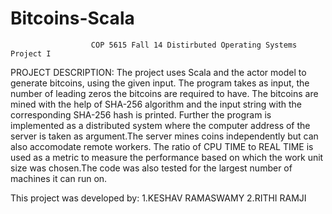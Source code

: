 Bitcoins-Scala
==============

                      COP 5615 Fall 14 Distirbuted Operating Systems Project I
                    

PROJECT DESCRIPTION:
The project uses Scala and the actor model to generate bitcoins, using the given input. The program takes as input, the number of leading zeros the bitcoins are required to have. The bitcoins are mined with the help of SHA-256 algorithm and the input string with the corresponding SHA-256 hash is printed. Further the program is implemented as a distributed system where the computer address of the server is taken as argument.The server mines coins independently but can also accomodate remote workers. The ratio of CPU TIME to REAL TIME is used as a metric to measure the performance based on which the work unit size was chosen.The code was also tested for the largest number of machines it can run on. 

This project was developed by:
1.KESHAV RAMASWAMY 
2.RITHI RAMJI      
